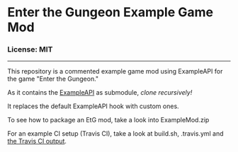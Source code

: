 # Enter the Gungeon Example Game Mod
### License: MIT

----

This repository is a commented example game mod using ExampleAPI for the game "Enter the Gungeon."

As it contains the [ExampleAPI](https://github.com/ModTheGungeon/ETGMod.ExampleAPI) as submodule, *clone recursively!*  

It replaces the default ExampleAPI hook with custom ones.

To see how to package an EtG mod, take a look into ExampleMod.zip

For an example CI setup (Travis CI), take a look at build.sh, .travis.yml and [the Travis CI output](https://travis-ci.org/ModTheGungeon/ETGMod.ExampleMod).
